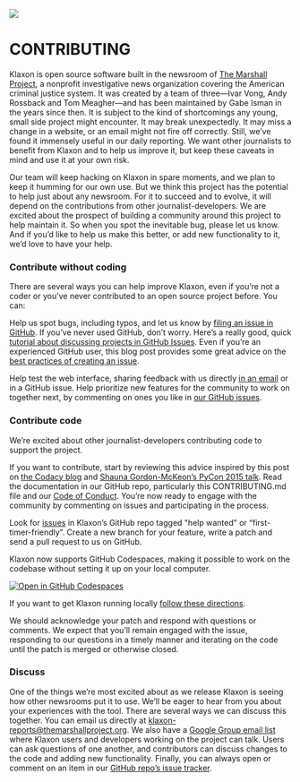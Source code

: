 [![](docs/klaxon_hero.png)](https://newsklaxon.org)

# CONTRIBUTING

Klaxon is open source software built in the newsroom of [The Marshall Project](https://www.themarshallproject.org/), a nonprofit investigative news organization covering the American criminal justice system. It was created by a team of three—Ivar Vong, Andy Rossback and Tom Meagher—and has been maintained by Gabe Isman in the years since then. It is subject to the kind of shortcomings any young, small side project might encounter. It may break unexpectedly. It may miss a change in a website, or an email might not fire off correctly. Still, we’ve found it immensely useful in our daily reporting. We want other journalists to benefit from Klaxon and to help us improve it, but keep these caveats in mind and use it at your own risk.

Our team will keep hacking on Klaxon in spare moments, and we plan to keep it humming for our own use. But we think this project has the potential to help just about any newsroom. For it to succeed and to evolve, it will depend on the contributions from other journalist-developers. We are excited about the prospect of building a community around this project to help maintain it. So when you spot the inevitable bug, please let us know. And if you’d like to help us make this better, or add new functionality to it, we’d love to have your help.

### Contribute without coding

There are several ways you can help improve Klaxon, even if you’re not a coder or you’ve never contributed to an open source project before. You can:

Help us spot bugs, including typos, and let us know by [filing an issue in GitHub](https://github.com/themarshallproject/klaxon/issues). If you’ve never used GitHub, don’t worry. Here’s a really good, quick [tutorial about discussing projects in GitHub Issues](https://youtu.be/KlrJVSJRUN4). Even if you’re an experienced GitHub user, this blog post provides some great advice on the [best practices of creating an issue](https://wiredcraft.com/blog/how-we-write-our-github-issues/).

Help test the web interface, sharing feedback with us directly [in an email](mailto:klaxon-reports@themarshallproject.org) or in a GitHub issue.
Help prioritize new features for the community to work on together next, by commenting on ones you like in [our GitHub issues](https://github.com/themarshallproject/klaxon/issues).

### Contribute code

We’re excited about other journalist-developers contributing code to support the project.

If you want to contribute, start by reviewing this advice inspired by this post on [the Codacy blog](http://blog.codacy.com/2015/12/17/open-source-development-a-few-guidelines/) and [Shauna Gordon-McKeon’s PyCon 2015 talk](https://shaunagm.github.io/personal/pycon2015.html). Read the documentation in our GitHub repo, particularly this CONTRIBUTING.md file and our [Code of Conduct](CODE_OF_CONDUCT.md). You’re now ready to engage with the community by commenting on issues and participating in the process.

Look for [issues](https://github.com/themarshallproject/klaxon/issues) in Klaxon’s GitHub repo tagged "help wanted" or “first-timer-friendly”. Create a new branch for your feature, write a patch and send a pull request to us on GitHub.

Klaxon now supports GitHub Codespaces, making it possible to work on the codebase without setting it up on your local computer.

<a href='https://codespaces.new/themarshallproject/klaxon?quickstart=1'><img src='https://github.com/codespaces/badge.svg' alt='Open in GitHub Codespaces' style='max-width: 100%;'></a>

If you want to get Klaxon running locally [follow these directions](DEVELOPING.md).

We should acknowledge your patch and respond with questions or comments. We expect that you’ll remain engaged with the issue, responding to our questions in a timely manner and iterating on the code until the patch is merged or otherwise closed.

### Discuss

One of the things we’re most excited about as we release Klaxon is seeing how other newsrooms put it to use. We’ll be eager to hear from you about your experiences with the tool. There are several ways we can discuss this together. You can email us directly at [klaxon-reports@themarshallproject.org](mailto:klaxon-reports@themarshallproject.org). We also have a [Google Group email list](https://groups.google.com/forum/#!forum/news-klaxon-users) where Klaxon users and developers working on the project can talk. Users can ask questions of one another, and contributors can discuss changes to the code and adding new functionality. Finally, you can always open or comment on an item in our [GitHub repo’s issue tracker](https://github.com/themarshallproject/klaxon/issues).
